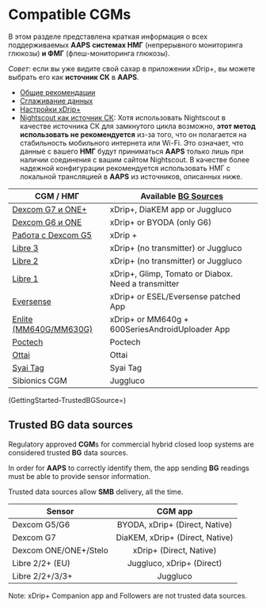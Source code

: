 # Compatible CGMs

В этом разделе представлена краткая информация о всех поддерживаемых **AAPS** **системах НМГ** (непрерывного мониторинга глюкозы) **и ФМГ** (флеш-мониторинга глюкозы).

*Совет*: если вы уже видите свой сахар в приложении xDrip+, вы можете выбрать его как **источник СК** в **AAPS**.

* [Общие рекомендации](../CompatibleCgms/GeneralCGMRecommendation.md)
* [Сглаживание данных](../CompatibleCgms/SmoothingBloodGlucoseData.md)
* [Настройки xDrip+](../CompatibleCgms/xDrip.md)
* [Nightscout как источник СК](../CompatibleCgms/CgmNightscoutUpload.md): Хотя использовать Nightscout в качестве источника СК для замкнутого цикла возможно, **этот метод использовать не рекомендуется** из-за того, что он полагается на стабильность мобильного интернета или Wi-Fi. Это означает, что данные с вашего **НМГ** будут приниматься **AAPS** только лишь при наличии соединения с вашим сайтом Nightscout. В качестве более надежной конфигурации рекомендуется использовать НМГ с локальной трансляцией в **AAPS** из источников, описанных ниже.

| CGM /  НМГ                                            | Available [BG Sources](../SettingUpAaps/ConfigBuilder.md#bg-source) |
| ----------------------------------------------------- | ------------------------------------------------------------------- |
| [Dexcom G7 и ONE+](../CompatibleCgms/DexcomG7.md)     | xDrip+, DiaKEM app or Juggluco                                      |
| [Dexcom G6 и ONE](../CompatibleCgms/DexcomG6.md)      | xDrip+ or BYODA (only G6)                                           |
| [Работа с Dexcom G5](../CompatibleCgms/DexcomG5.md)   | xDrip +                                                             |
| [Libre 3](../CompatibleCgms/Libre3.md)                | xDrip+ (no transmitter) or Juggluco                                 |
| [Libre 2](../CompatibleCgms/Libre2.md)                | xDrip+ (no transmitter) or Juggluco                                 |
| [Libre 1](../CompatibleCgms/Libre1.md)                | xDrip+, Glimp, Tomato or Diabox. Need a transmitter                 |
| [Eversense](../CompatibleCgms/Eversense.md)           | xDrip+ or ESEL/Eversense patched App                                |
| [Enlite (MM640G/MM630G)](../CompatibleCgms/MM640g.md) | xDrip+ or MM640g + 600SeriesAndroidUploader App                     |
| [Poctech](../CompatibleCgms/PocTech.md)               | Poctech                                                             |
| [Ottai](../CompatibleCgms/OttaiM8.md)                 | Ottai                                                               |
| [Syai Tag](../CompatibleCgms/SyaiTagX1.md)            | Syai Tag                                                            |
| Sibionics CGM                                         | Juggluco                                                            |

(GettingStarted-TrustedBGSource=)

## Trusted BG data sources

Regulatory approved **CGM**s for commercial hybrid closed loop systems are considered trusted **BG** data sources.

In order for **AAPS** to correctly identify them, the app sending **BG** readings must be able to provide sensor information.

Trusted data sources allow **SMB** delivery, all the time.

| Sensor                |             CGM app             |
| --------------------- |:-------------------------------:|
| Dexcom G5/G6          | BYODA, xDrip+ (Direct, Native)  |
| Dexcom G7             | DiaKEM, xDrip+ (Direct, Native) |
| Dexcom ONE/ONE+/Stelo |     xDrip+ (Direct, Native)     |
| Libre 2/2+ (EU)       |    Juggluco, xDrip+ (Direct)    |
| Libre 2/2+/3/3+       |            Juggluco             |

Note: xDrip+ Companion app and Followers are not trusted data sources.

